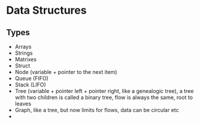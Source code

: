 # Data Structures

## Types
- Arrays
- Strings
- Matrixes
- Struct
- Node (variable + pointer to the next item)
- Queue (FIFO)
- Stack (LIFO)
- Tree (variable + pointer left + pointer right, like a genealogic tree), a tree with two children is called a binary tree, flow is always the same, root to leaves
-  Graph, like a tree, but now limits for flows, data can be circular etc
- 